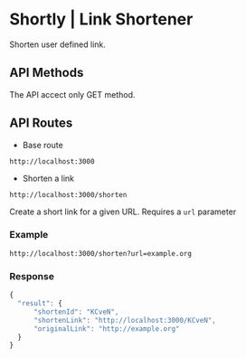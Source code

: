 # Shortly | Link Shortener

Shorten user defined link.

## API Methods

The API accect only GET method.

## API Routes

-   Base route

```http
http://localhost:3000
```

-   Shorten a link

```http
http://localhost:3000/shorten
```

Create a short link for a given URL. Requires a `url` parameter

### Example

```http
http://localhost:3000/shorten?url=example.org
```

### Response

```javascript
{
  "result": {
      "shortenId": "KCveN",
      "shortenLink": "http://localhost:3000/KCveN",
      "originalLink": "http://example.org"
  }
}
```
